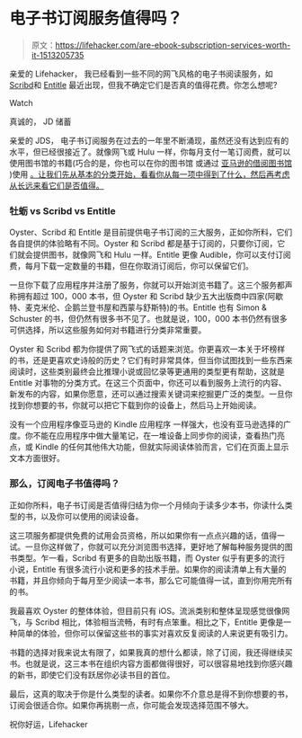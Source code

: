 # 电子书订阅服务值得吗？

> 原文：<https://lifehacker.com/are-ebook-subscription-services-worth-it-1513205735>

亲爱的 Lifehacker，
我已经看到一些不同的网飞风格的电子书阅读服务，如[Scribd](http://www.scribd.com/)和 [Entitle](https://www.entitlebooks.com/) 最近出现，但我不确定它们是否真的值得花费。你怎么想呢?

Watch

真诚的，
JD 储蓄

亲爱的 JDS，
电子书订阅服务在过去的一年里不断涌现，虽然还没有达到应有的水平，但已经很接近了。就像网飞或 Hulu 一样，你每月支付一笔订阅费，就可以使用图书馆的书籍(巧合的是，你也可以在你的图书馆 或通过 [亚马逊的借阅图书馆](http://www.amazon.com/gp/feature.html?asc_campaign=InlineText&asc_refurl=https://lifehacker.com/are-ebook-subscription-services-worth-it-1513205735&asc_source=&docId=1000739811&tag=kinjalifehackerlink-20) )使用 [。让我们先从基本的分类开始，看看你从每一项中得到了什么，然后再考虑从长远来看它们是否值得。](https://lifehacker.com/amazon-kindle-owners-can-now-check-out-books-at-the-loc-5842821)

### 牡蛎 vs Scribd vs Entitle

Oyster、Scribd 和 Entitle 是目前提供电子书订阅的三大服务，正如你所料，它们各自提供的体验略有不同。Oyster 和 Scribd 都是基于订阅的，只要你订阅，它们就会提供图书，就像网飞和 Hulu 一样。Entitle 更像 Audible，你可以支付订阅费，每月下载一定数量的书籍，但在你取消订阅后，你可以保留它们。

一旦你下载了应用程序并注册了服务，你就可以开始浏览书籍了。这三个服务都声称拥有超过 100，000 本书，但 Oyster 和 Scribd 缺少五大出版商中四家(阿歇特、麦克米伦、企鹅兰登书屋和西蒙与舒斯特)的书。Entitle 也有 Simon & Schuster 的书，但仍然有很多书不见了。也就是说，100，000 本书仍然有很多可供选择，所以这些服务如何对书籍进行分类非常重要。

Oyster 和 Scribd 都为你提供了网飞式的话题来浏览。你更喜欢一本关于坏榜样的书，还是更喜欢史诗般的历史？它们有时非常具体，但当你试图找到一些东西来阅读时，这些类别最终会比推理小说或回忆录等更通用的类型更有帮助，这就是 Entitle 对事物的分类方式。在这三个页面中，你还可以看到服务上流行的内容、新发布的内容，如果你愿意，还可以通过搜索关键词来挖掘更广泛的类型。一旦你找到你想要的书，你就可以把它下载到你的设备上，然后马上开始阅读。

没有一个应用程序像亚马逊的 Kindle 应用程序 一样强大，也没有亚马逊选择的广度。你不能在应用程序中做大量笔记，在一堆设备上同步你的阅读，查看热门亮点，或 Kindle 的任何其他伟大功能，但就实际阅读体验而言，它们在页面上显示文本方面很好。

### 那么，订阅电子书值得吗？

正如你所料，电子书订阅是否值得归结为你一个月倾向于读多少本书，你读什么类型的书，以及你可以使用的阅读设备。

这三项服务都提供免费的试用会员资格，所以如果你有一点点兴趣的话，值得一试。一旦你这样做了，你就可以充分浏览图书选择，更好地了解每种服务提供的图书类型。乍一看，Scribd 有更多的自助出版书籍，而 Oyster 似乎有更多的流行小说，Entitle 有很多流行小说和更多的技术手册。如果你的阅读清单上有大量的书籍，并且你倾向于每月至少阅读一本书，那么它可能值得一试，直到你用完所有的书。

我最喜欢 Oyster 的整体体验，但目前只有 iOS。流派类别和整体呈现感觉很像网飞，与 Scribd 相比，体验相当流畅，有时有点笨重。相比之下，Entitle 更像是一种简单的体验，但你可以保留这些书的事实对喜欢反复阅读的人来说更有吸引力。

书籍的选择对我来说太有限了，如果我真的想什么都读，除了订阅，我还得继续买书。也就是说，这三本书在组织内容方面都做得很好，可以很容易地找到你感兴趣的新书，即使它们没有跃居你必读书目的首位。

最后，这真的取决于你是什么类型的读者。如果你不介意总是得不到你想要的书，订阅会很适合你。如果你再挑剔一点，你可能会发现选择范围不够大。

祝你好运，Lifehacker